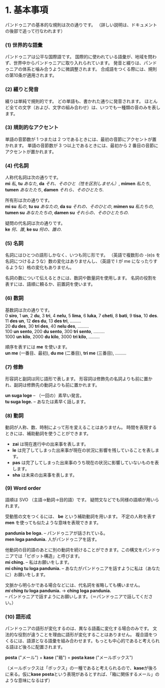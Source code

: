 # 1. 基本事項

パンドゥニアの基本的な規則は次の通りです。
（詳しい説明は、ドキュメントの後部で追って行なわれます）

### (1) 世界的な語彙

パンドゥニアは公平な国際語です。
国際的に使われている語彙が、地域を問わず、世界中からパンドゥニアに取り入れられています。
発音と綴りは、パンドゥニアの体系と噛み合うように微調整されます。
合成語をつくる際には、規則の第10条が適用されます。


### (2) 綴りと発音

綴りは単純で規則的です。
どの単語も、書かれた通りに発音されます。
ほとんど全ての文字（および、文字の組み合わせ）は、いつでも一種類の音のみを表します。

### (3) 規則的なアクセント

単語の音節数が 1 つまたは 2 つであるときには、最初の音節にアクセントが置かれます。
単語の音節数が 3 つ以上であるときには、最初から 2 番目の音節にアクセントが置かれます。


### (4) 代名詞

人称代名詞は次の通りです。  
**mi** _私_, **tu** _あなた_, **da** _それ、そのひと（性を区別しません）_,
**mimen** _私たち_, **tumen** _あなたたち_, **damen** _それら、そのひとたち_.

所有形は次の通りです。  
**mi su** _私の_, **tu su** _あなたの_, **da su** _それの、そのひとの_,
**mimen su** _私たちの_, **tumen su** _あなたたちの_, **damen su** _それらの、そのひとたちの_.

疑問の代名詞は次の通りです。  
**ke** _何、誰_, **ke su** _何の、誰の_.


### (5) 名詞

名詞にはひとつの語形しかなく、いつも同じ形です。
（英語で複数形の -(e)s を名詞につけるような）数の変化はありませんし、（英語で I が me になったりするような）格の変化もありません。
<!-- 元のドキュメントだと gender にも言及があるけど、一般的な日本語話者にはそもそも馴染みがないだろうから無視します-->
名詞の数について伝えるときには、数詞や数量詞を使用します。
名詞の役割を表すには、語順に頼るか、前置詞を使います。

### (6) 数詞

基数詞は次の通りです。  
0 **siro**, 1 **un**, 2 **du**, 3 **tri**, 4 **nelu**, 5 **lima**, 6 **luka**,
7 **cheti**, 8 **bati**, 9 **tisa**, 10 **des**.  
11 **des un**, 12 **des du**, 13 **des tri**, ………  
20 **du des**, 30 **tri des**, 40 **nelu des**, ………  
100 **un sento**, 200 **du sento**, 300 **tri sento**, ………  
1000 **un kilo**, 2000 **du kilo**, 3000 **tri kilo**, ………

順序を表すには **me** を使います。  
**un me** (一番目、最初), **du me** (二番目), **tri me** (三番目), ………


### (7) 修飾

形容詞と副詞は同じ語形で表します。
形容詞は修飾先の名詞よりも前に置かれ、副詞は修飾先の動詞よりも前に置かれます。

**un suga loge**
– （一回の）素早い発言。  
**tu suga loge.**
– あなたは素早く話します。


### (8) 動詞

動詞が人称、数、時制によって形を変えることはありません。
時間を表現するときには、補助動詞を使うことができます。

- **zai**
  は現在進行中の出来事を表します。
- **le**
  は完了してしまった出来事が現在の状況に影響を残していることを表します。
- **pas**
  は完了してしまった出来事のうち現在の状況に影響していないものを表します。
- **sha**
  は未来の出来事を表します。


### (9) Word order

語順は SVO （主語→動詞→目的語）です。
疑問文などでも同様の語順が用いられます。
<!--原文では declaration がどうという話もしてあるけれど、あんまり重要じゃなさそうな上に良い訳がないので一旦放置-->

受動態の文をつくるには、
**be**
という補助動詞を用います。
不定の人称を表す
**men**
を使っても似たような意味を表現できます。

**pandunia be loga.**
– パンドゥニアが話されている。  
**men loga pandunia.**
人がパンドゥニアを話す。

他動詞の目的語のあとに別の動詞を続けることができます。この構文をパンドゥニアでは「ピボット構造」と呼びます。  
**mi ching.**
– 私はお願いをします。  
**mi ching tu loga pandunia.**
– あなたがパンドゥニアを話すように私は（あなたに）お願いをします。

文脈から明らかである場合などには、代名詞を省略しても構いません。  
**_mi_ ching _tu_ loga pandunia.**
→ **ching loga pandunia.**  
– パンドゥニアで話すようにお願いします。（＝パンドゥニアで話してください。）


### (10) 語形成

パンドゥニアの語形が変化するのは、異なる語義に変化する場合のみです。
文法的な役割が違うことを理由に語形が変化することはありません。
複合語をつくるには、語源となる語彙を組み合わせます。もっとも中心的であると考えられる語ほど後ろに配置されます。

**posta**
("メール") +
**kase**
("箱") =
**posta kase**
("メールボックス")

（メールボックスは「ボックス」の一種であると考えられるので、**kase**が後ろに来る。仮に**kase posta**という表現があるとすれば、「箱に関係するメール」のような意味になるはず）

